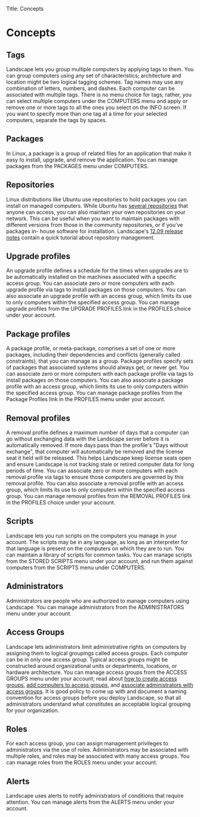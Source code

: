 Title: Concepts

# Concepts

## Tags

Landscape lets you group multiple computers by applying tags to them. You can
group computers using any set of characteristics; architecture and location
might be two logical tagging schemes. Tag names may use any combination of
letters, numbers, and dashes. Each computer can be associated with multiple
tags. There is no menu choice for tags; rather, you can select multiple
computers under the COMPUTERS menu and apply or remove one or more tags to all
the ones you select on the INFO screen. If you want to specify more than one
tag at a time for your selected computers, separate the tags by spaces.

## Packages

In Linux, a package is a group of related files for an application that make it
easy to install, upgrade, and remove the application. You can manage packages
from the PACKAGES menu under COMPUTERS.

## Repositories

Linux distributions like Ubuntu use repositories to hold packages you can
install on managed computers. While Ubuntu has [several
repositories][repositories] that anyone can access, you can also maintain your
own repositories on your network.  This can be useful when you want to maintain
packages with different versions from those in the community repositories, or
if you've packages in- house software for installation. Landscape's [12.09
release notes][releasenotes] contain a quick tutorial about repository
management.

## Upgrade profiles

An upgrade profile defines a schedule for the times when upgrades are to be
automatically installed on the machines associated with a specific access
group. You can associate zero or more computers with each upgrade profile via
tags to install packages on those computers. You can also associate an upgrade
profile with an access group, which limits its use to only computers within
the specified access group. You can manage upgrade profiles from the UPGRADE
PROFILES link in the PROFILES choice under your account.

## Package profiles

A package profile, or meta-package, comprises a set of one or more packages,
including their dependencies and conflicts (generally called constraints),
that you can manage as a group. Package profiles specify sets of packages that
associated systems should always get, or never get. You can associate zero or
more computers with each package profile via tags to install packages on those
computers. You can also associate a package profile with an access group,
which limits its use to only computers within the specified access group. You
can manage package profiles from the Package Profiles link in the PROFILES
menu under your account.

## Removal profiles

A removal profile defines a maximum number of days that a computer can go
without exchanging data with the Landscape server before it is automatically
removed. If more days pass than the profile's "Days without exchange", that
computer will automatically be removed and the license seat it held will be
released. This helps Landscape keep license seats open and ensure Landscape is
not tracking stale or retired computer data for long periods of time. You can
associate zero or more computers with each removal profile via tags to ensure
those computers are governed by this removal profile. You can also associate a
removal profile with an access group, which limits its use to only computers
within the specified access group. You can manage removal profiles from the
REMOVAL PROFILES link in the PROFILES choice under your account.

## Scripts

Landscape lets you run scripts on the computers you manage in your account.
The scripts may be in any language, as long as an interpreter for that
language is present on the computers on which they are to run. You can
maintain a library of scripts for common tasks. You can manage scripts from
the STORED SCRIPTS menu under your account, and run them against computers
from the SCRIPTS menu under COMPUTERS.

## Administrators

Administrators are people who are authorized to manage computers using
Landscape. You can manage administrators from the ADMINISTRATORS menu under
your account.

## Access Groups

Landscape lets administrators limit administrative rights on computers by
assigning them to logical groupings called access groups. Each computer can be
in only one access group. Typical access groups might be constructed around
organizational units or departments, locations, or hardware architecture. You
can manage access groups from the ACCESS GROUPS menu under your account; read
about [how to create access groups][createaccess], [add computers to access
groups][addcomputers], and [associate administrators with access
groups][admins].  It is good policy to come up with and document a naming
convention for access groups before you deploy Landscape, so that all
administrators understand what constitutes an acceptable logical grouping for
your organization.

## Roles

For each access group, you can assign management privileges to administrators
via the use of roles. Administrators may be associated with multiple roles, and
roles may be associated with many access groups. You can manage roles from the
ROLES menu under your account.

## Alerts

Landscape uses alerts to notify administrators of conditions that require
attention. You can manage alerts from the ALERTS menu under your account.

[repositories]: https://help.ubuntu.com/community/Repositories/Ubuntu
[releasenotes]: ./release-notes.md#repository-management-getting-started
[createaccess]: ./landscape-access-groups.md#creating-access-groups
[addcomputers]: ./landscape-access-groups.md#adding-computers-to-access-groups
[admins]: ./landscape-access-groups.md#associating-roles-with-access-group
